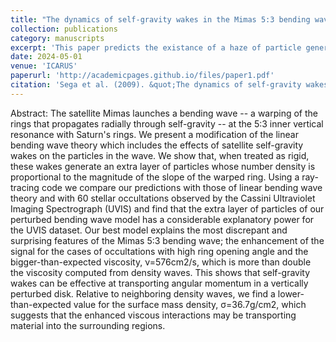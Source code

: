 ```yaml
---
title: "The dynamics of self-gravity wakes in the Mimas 5:3 bending wave: Modifying the linear theory"
collection: publications
category: manuscripts
excerpt: 'This paper predicts the existance of a haze of particle generated by bending waves in rings. Shows UVIS data confirms predictions'
date: 2024-05-01
venue: 'ICARUS'
paperurl: 'http://academicpages.github.io/files/paper1.pdf'
citation: 'Sega et al. (2009). &quot;The dynamics of self-gravity wakes in the Mimas 5:3 bending wave: Modifying the linear theory.&quot; <i>ICARUS</i>. 413(1).'
---
```


Abstract: The satellite Mimas launches a bending wave -- a warping of the rings that propagates radially through self-gravity -- at the 5:3 inner vertical resonance with Saturn's rings. We present a modification of the linear bending wave theory which includes the effects of satellite self-gravity wakes on the particles in the wave. We show that, when treated as rigid, these wakes generate an extra layer of particles whose number density is proportional to the magnitude of the slope of the warped ring. Using a ray-tracing code we compare our predictions with those of linear bending wave theory and with 60 stellar occultations observed by the Cassini Ultraviolet Imaging Spectrograph (UVIS) and find that the extra layer of particles of our perturbed bending wave model has a considerable explanatory power for the UVIS dataset. Our best model explains the most discrepant and surprising features of the Mimas 5:3 bending wave; the enhancement of the signal for the cases of occultations with high ring opening angle and the bigger-than-expected viscosity, ν=576cm2/s, which is more than double the viscosity computed from density waves. This shows that self-gravity wakes can be effective at transporting angular momentum in a vertically perturbed disk. Relative to neighboring density waves, we find a lower-than-expected value for the surface mass density, σ=36.7g/cm2, which suggests that the enhanced viscous interactions may be transporting material into the surrounding regions.

